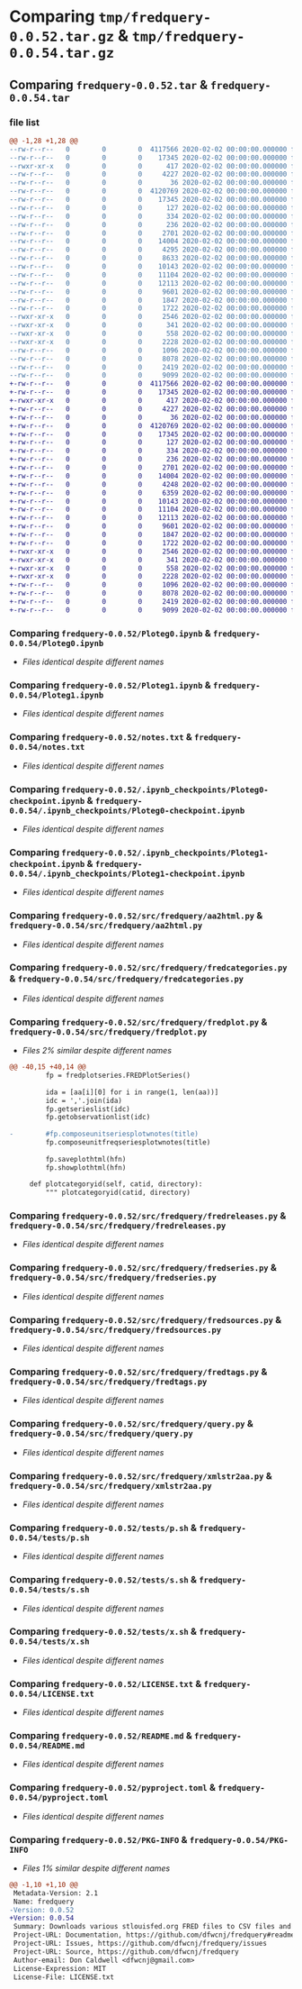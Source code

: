 # Comparing `tmp/fredquery-0.0.52.tar.gz` & `tmp/fredquery-0.0.54.tar.gz`

## Comparing `fredquery-0.0.52.tar` & `fredquery-0.0.54.tar`

### file list

```diff
@@ -1,28 +1,28 @@
--rw-r--r--   0        0        0  4117566 2020-02-02 00:00:00.000000 fredquery-0.0.52/Ploteg0.ipynb
--rw-r--r--   0        0        0    17345 2020-02-02 00:00:00.000000 fredquery-0.0.52/Ploteg1.ipynb
--rwxr-xr-x   0        0        0      417 2020-02-02 00:00:00.000000 fredquery-0.0.52/genusage.sh
--rw-r--r--   0        0        0     4227 2020-02-02 00:00:00.000000 fredquery-0.0.52/notes.txt
--rw-r--r--   0        0        0       36 2020-02-02 00:00:00.000000 fredquery-0.0.52/requirements.txt
--rw-r--r--   0        0        0  4120769 2020-02-02 00:00:00.000000 fredquery-0.0.52/.ipynb_checkpoints/Ploteg0-checkpoint.ipynb
--rw-r--r--   0        0        0    17345 2020-02-02 00:00:00.000000 fredquery-0.0.52/.ipynb_checkpoints/Ploteg1-checkpoint.ipynb
--rw-r--r--   0        0        0      127 2020-02-02 00:00:00.000000 fredquery-0.0.52/src/fredquery/__about__.py
--rw-r--r--   0        0        0      334 2020-02-02 00:00:00.000000 fredquery-0.0.52/src/fredquery/__init__.py
--rw-r--r--   0        0        0      236 2020-02-02 00:00:00.000000 fredquery-0.0.52/src/fredquery/aa2csv.py
--rw-r--r--   0        0        0     2701 2020-02-02 00:00:00.000000 fredquery-0.0.52/src/fredquery/aa2html.py
--rw-r--r--   0        0        0    14004 2020-02-02 00:00:00.000000 fredquery-0.0.52/src/fredquery/fredcategories.py
--rw-r--r--   0        0        0     4295 2020-02-02 00:00:00.000000 fredquery-0.0.52/src/fredquery/fredplot.py
--rw-r--r--   0        0        0     8633 2020-02-02 00:00:00.000000 fredquery-0.0.52/src/fredquery/fredplotseries.py
--rw-r--r--   0        0        0    10143 2020-02-02 00:00:00.000000 fredquery-0.0.52/src/fredquery/fredreleases.py
--rw-r--r--   0        0        0    11104 2020-02-02 00:00:00.000000 fredquery-0.0.52/src/fredquery/fredseries.py
--rw-r--r--   0        0        0    12113 2020-02-02 00:00:00.000000 fredquery-0.0.52/src/fredquery/fredsources.py
--rw-r--r--   0        0        0     9601 2020-02-02 00:00:00.000000 fredquery-0.0.52/src/fredquery/fredtags.py
--rw-r--r--   0        0        0     1847 2020-02-02 00:00:00.000000 fredquery-0.0.52/src/fredquery/query.py
--rw-r--r--   0        0        0     1722 2020-02-02 00:00:00.000000 fredquery-0.0.52/src/fredquery/xmlstr2aa.py
--rwxr-xr-x   0        0        0     2546 2020-02-02 00:00:00.000000 fredquery-0.0.52/tests/p.sh
--rwxr-xr-x   0        0        0      341 2020-02-02 00:00:00.000000 fredquery-0.0.52/tests/plot.sh
--rwxr-xr-x   0        0        0      558 2020-02-02 00:00:00.000000 fredquery-0.0.52/tests/s.sh
--rwxr-xr-x   0        0        0     2228 2020-02-02 00:00:00.000000 fredquery-0.0.52/tests/x.sh
--rw-r--r--   0        0        0     1096 2020-02-02 00:00:00.000000 fredquery-0.0.52/LICENSE.txt
--rw-r--r--   0        0        0     8078 2020-02-02 00:00:00.000000 fredquery-0.0.52/README.md
--rw-r--r--   0        0        0     2419 2020-02-02 00:00:00.000000 fredquery-0.0.52/pyproject.toml
--rw-r--r--   0        0        0     9099 2020-02-02 00:00:00.000000 fredquery-0.0.52/PKG-INFO
+-rw-r--r--   0        0        0  4117566 2020-02-02 00:00:00.000000 fredquery-0.0.54/Ploteg0.ipynb
+-rw-r--r--   0        0        0    17345 2020-02-02 00:00:00.000000 fredquery-0.0.54/Ploteg1.ipynb
+-rwxr-xr-x   0        0        0      417 2020-02-02 00:00:00.000000 fredquery-0.0.54/genusage.sh
+-rw-r--r--   0        0        0     4227 2020-02-02 00:00:00.000000 fredquery-0.0.54/notes.txt
+-rw-r--r--   0        0        0       36 2020-02-02 00:00:00.000000 fredquery-0.0.54/requirements.txt
+-rw-r--r--   0        0        0  4120769 2020-02-02 00:00:00.000000 fredquery-0.0.54/.ipynb_checkpoints/Ploteg0-checkpoint.ipynb
+-rw-r--r--   0        0        0    17345 2020-02-02 00:00:00.000000 fredquery-0.0.54/.ipynb_checkpoints/Ploteg1-checkpoint.ipynb
+-rw-r--r--   0        0        0      127 2020-02-02 00:00:00.000000 fredquery-0.0.54/src/fredquery/__about__.py
+-rw-r--r--   0        0        0      334 2020-02-02 00:00:00.000000 fredquery-0.0.54/src/fredquery/__init__.py
+-rw-r--r--   0        0        0      236 2020-02-02 00:00:00.000000 fredquery-0.0.54/src/fredquery/aa2csv.py
+-rw-r--r--   0        0        0     2701 2020-02-02 00:00:00.000000 fredquery-0.0.54/src/fredquery/aa2html.py
+-rw-r--r--   0        0        0    14004 2020-02-02 00:00:00.000000 fredquery-0.0.54/src/fredquery/fredcategories.py
+-rw-r--r--   0        0        0     4248 2020-02-02 00:00:00.000000 fredquery-0.0.54/src/fredquery/fredplot.py
+-rw-r--r--   0        0        0     6359 2020-02-02 00:00:00.000000 fredquery-0.0.54/src/fredquery/fredplotseries.py
+-rw-r--r--   0        0        0    10143 2020-02-02 00:00:00.000000 fredquery-0.0.54/src/fredquery/fredreleases.py
+-rw-r--r--   0        0        0    11104 2020-02-02 00:00:00.000000 fredquery-0.0.54/src/fredquery/fredseries.py
+-rw-r--r--   0        0        0    12113 2020-02-02 00:00:00.000000 fredquery-0.0.54/src/fredquery/fredsources.py
+-rw-r--r--   0        0        0     9601 2020-02-02 00:00:00.000000 fredquery-0.0.54/src/fredquery/fredtags.py
+-rw-r--r--   0        0        0     1847 2020-02-02 00:00:00.000000 fredquery-0.0.54/src/fredquery/query.py
+-rw-r--r--   0        0        0     1722 2020-02-02 00:00:00.000000 fredquery-0.0.54/src/fredquery/xmlstr2aa.py
+-rwxr-xr-x   0        0        0     2546 2020-02-02 00:00:00.000000 fredquery-0.0.54/tests/p.sh
+-rwxr-xr-x   0        0        0      341 2020-02-02 00:00:00.000000 fredquery-0.0.54/tests/plot.sh
+-rwxr-xr-x   0        0        0      558 2020-02-02 00:00:00.000000 fredquery-0.0.54/tests/s.sh
+-rwxr-xr-x   0        0        0     2228 2020-02-02 00:00:00.000000 fredquery-0.0.54/tests/x.sh
+-rw-r--r--   0        0        0     1096 2020-02-02 00:00:00.000000 fredquery-0.0.54/LICENSE.txt
+-rw-r--r--   0        0        0     8078 2020-02-02 00:00:00.000000 fredquery-0.0.54/README.md
+-rw-r--r--   0        0        0     2419 2020-02-02 00:00:00.000000 fredquery-0.0.54/pyproject.toml
+-rw-r--r--   0        0        0     9099 2020-02-02 00:00:00.000000 fredquery-0.0.54/PKG-INFO
```

### Comparing `fredquery-0.0.52/Ploteg0.ipynb` & `fredquery-0.0.54/Ploteg0.ipynb`

 * *Files identical despite different names*

### Comparing `fredquery-0.0.52/Ploteg1.ipynb` & `fredquery-0.0.54/Ploteg1.ipynb`

 * *Files identical despite different names*

### Comparing `fredquery-0.0.52/notes.txt` & `fredquery-0.0.54/notes.txt`

 * *Files identical despite different names*

### Comparing `fredquery-0.0.52/.ipynb_checkpoints/Ploteg0-checkpoint.ipynb` & `fredquery-0.0.54/.ipynb_checkpoints/Ploteg0-checkpoint.ipynb`

 * *Files identical despite different names*

### Comparing `fredquery-0.0.52/.ipynb_checkpoints/Ploteg1-checkpoint.ipynb` & `fredquery-0.0.54/.ipynb_checkpoints/Ploteg1-checkpoint.ipynb`

 * *Files identical despite different names*

### Comparing `fredquery-0.0.52/src/fredquery/aa2html.py` & `fredquery-0.0.54/src/fredquery/aa2html.py`

 * *Files identical despite different names*

### Comparing `fredquery-0.0.52/src/fredquery/fredcategories.py` & `fredquery-0.0.54/src/fredquery/fredcategories.py`

 * *Files identical despite different names*

### Comparing `fredquery-0.0.52/src/fredquery/fredplot.py` & `fredquery-0.0.54/src/fredquery/fredplot.py`

 * *Files 2% similar despite different names*

```diff
@@ -40,15 +40,14 @@
         fp = fredplotseries.FREDPlotSeries()
 
         ida = [aa[i][0] for i in range(1, len(aa))]
         idc = ','.join(ida)
         fp.getserieslist(idc)
         fp.getobservationlist(idc)
 
-        #fp.composeunitseriesplotwnotes(title)
         fp.composeunitfreqseriesplotwnotes(title)
 
         fp.saveplothtml(hfn)
         fp.showplothtml(hfn)
 
     def plotcategoryid(self, catid, directory):
         """ plotcategoryid(catid, directory)
```

### Comparing `fredquery-0.0.52/src/fredquery/fredreleases.py` & `fredquery-0.0.54/src/fredquery/fredreleases.py`

 * *Files identical despite different names*

### Comparing `fredquery-0.0.52/src/fredquery/fredseries.py` & `fredquery-0.0.54/src/fredquery/fredseries.py`

 * *Files identical despite different names*

### Comparing `fredquery-0.0.52/src/fredquery/fredsources.py` & `fredquery-0.0.54/src/fredquery/fredsources.py`

 * *Files identical despite different names*

### Comparing `fredquery-0.0.52/src/fredquery/fredtags.py` & `fredquery-0.0.54/src/fredquery/fredtags.py`

 * *Files identical despite different names*

### Comparing `fredquery-0.0.52/src/fredquery/query.py` & `fredquery-0.0.54/src/fredquery/query.py`

 * *Files identical despite different names*

### Comparing `fredquery-0.0.52/src/fredquery/xmlstr2aa.py` & `fredquery-0.0.54/src/fredquery/xmlstr2aa.py`

 * *Files identical despite different names*

### Comparing `fredquery-0.0.52/tests/p.sh` & `fredquery-0.0.54/tests/p.sh`

 * *Files identical despite different names*

### Comparing `fredquery-0.0.52/tests/s.sh` & `fredquery-0.0.54/tests/s.sh`

 * *Files identical despite different names*

### Comparing `fredquery-0.0.52/tests/x.sh` & `fredquery-0.0.54/tests/x.sh`

 * *Files identical despite different names*

### Comparing `fredquery-0.0.52/LICENSE.txt` & `fredquery-0.0.54/LICENSE.txt`

 * *Files identical despite different names*

### Comparing `fredquery-0.0.52/README.md` & `fredquery-0.0.54/README.md`

 * *Files identical despite different names*

### Comparing `fredquery-0.0.52/pyproject.toml` & `fredquery-0.0.54/pyproject.toml`

 * *Files identical despite different names*

### Comparing `fredquery-0.0.52/PKG-INFO` & `fredquery-0.0.54/PKG-INFO`

 * *Files 1% similar despite different names*

```diff
@@ -1,10 +1,10 @@
 Metadata-Version: 2.1
 Name: fredquery
-Version: 0.0.52
+Version: 0.0.54
 Summary: Downloads various stlouisfed.org FRED files to CSV files and creates plots based on category, release, series, source, or tag
 Project-URL: Documentation, https://github.com/dfwcnj/fredquery#readme
 Project-URL: Issues, https://github.com/dfwcnj/fredquery/issues
 Project-URL: Source, https://github.com/dfwcnj/fredquery
 Author-email: Don Caldwell <dfwcnj@gmail.com>
 License-Expression: MIT
 License-File: LICENSE.txt
```

